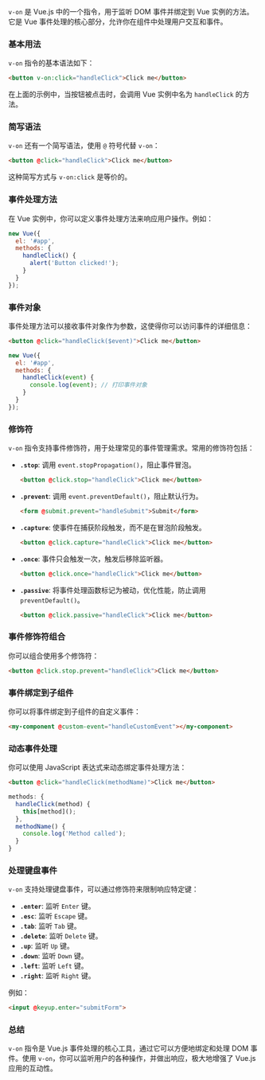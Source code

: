`v-on` 是 Vue.js 中的一个指令，用于监听 DOM 事件并绑定到 Vue 实例的方法。它是 Vue 事件处理的核心部分，允许你在组件中处理用户交互和事件。

### 基本用法

`v-on` 指令的基本语法如下：

```html
<button v-on:click="handleClick">Click me</button>
```

在上面的示例中，当按钮被点击时，会调用 Vue 实例中名为 `handleClick` 的方法。

### 简写语法

`v-on` 还有一个简写语法，使用 `@` 符号代替 `v-on`：

```html
<button @click="handleClick">Click me</button>
```

这种简写方式与 `v-on:click` 是等价的。

### 事件处理方法

在 Vue 实例中，你可以定义事件处理方法来响应用户操作。例如：

```javascript
new Vue({
  el: '#app',
  methods: {
    handleClick() {
      alert('Button clicked!');
    }
  }
});
```

### 事件对象

事件处理方法可以接收事件对象作为参数，这使得你可以访问事件的详细信息：

```html
<button @click="handleClick($event)">Click me</button>
```

```javascript
new Vue({
  el: '#app',
  methods: {
    handleClick(event) {
      console.log(event); // 打印事件对象
    }
  }
});
```

### 修饰符

`v-on` 指令支持事件修饰符，用于处理常见的事件管理需求。常用的修饰符包括：

- **`.stop`**: 调用 `event.stopPropagation()`，阻止事件冒泡。

  ```html
  <button @click.stop="handleClick">Click me</button>
  ```

- **`.prevent`**: 调用 `event.preventDefault()`，阻止默认行为。

  ```html
  <form @submit.prevent="handleSubmit">Submit</form>
  ```

- **`.capture`**: 使事件在捕获阶段触发，而不是在冒泡阶段触发。

  ```html
  <button @click.capture="handleClick">Click me</button>
  ```

- **`.once`**: 事件只会触发一次，触发后移除监听器。

  ```html
  <button @click.once="handleClick">Click me</button>
  ```

- **`.passive`**: 将事件处理函数标记为被动，优化性能，防止调用 `preventDefault()`。

  ```html
  <button @click.passive="handleClick">Click me</button>
  ```

### 事件修饰符组合

你可以组合使用多个修饰符：

```html
<button @click.stop.prevent="handleClick">Click me</button>
```

### 事件绑定到子组件

你可以将事件绑定到子组件的自定义事件：

```html
<my-component @custom-event="handleCustomEvent"></my-component>
```

### 动态事件处理

你可以使用 JavaScript 表达式来动态绑定事件处理方法：

```html
<button @click="handleClick(methodName)">Click me</button>
```

```javascript
methods: {
  handleClick(method) {
    this[method]();
  },
  methodName() {
    console.log('Method called');
  }
}
```

### 处理键盘事件

`v-on` 支持处理键盘事件，可以通过修饰符来限制响应特定键：

- **`.enter`**: 监听 `Enter` 键。
- **`.esc`**: 监听 `Escape` 键。
- **`.tab`**: 监听 `Tab` 键。
- **`.delete`**: 监听 `Delete` 键。
- **`.up`**: 监听 `Up` 键。
- **`.down`**: 监听 `Down` 键。
- **`.left`**: 监听 `Left` 键。
- **`.right`**: 监听 `Right` 键。

例如：

```html
<input @keyup.enter="submitForm">
```

### 总结

`v-on` 指令是 Vue.js 事件处理的核心工具，通过它可以方便地绑定和处理 DOM 事件。使用 `v-on`，你可以监听用户的各种操作，并做出响应，极大地增强了 Vue.js 应用的互动性。
